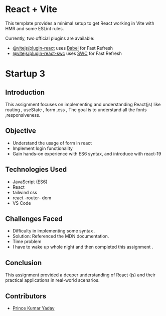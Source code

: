 # React + Vite

This template provides a minimal setup to get React working in Vite with HMR and some ESLint rules.

Currently, two official plugins are available:

- [@vitejs/plugin-react](https://github.com/vitejs/vite-plugin-react/blob/main/packages/plugin-react/README.md) uses [Babel](https://babeljs.io/) for Fast Refresh
- [@vitejs/plugin-react-swc](https://github.com/vitejs/vite-plugin-react-swc) uses [SWC](https://swc.rs/) for Fast Refresh


 # Startup 3 

 ## Introduction
This assignment focuses on implementing and understanding React(js)  like routing , useState , form  ,css , The goal is to understand all the fonts ,responsiveness.

## Objective
- Understand the usage of  form in react 
- Implement login functionality 
- Gain hands-on experience with ES6 syntax, and introduce with react-19

## Technologies Used
- JavaScript (ES6)
- React
- tailwind css
-  react -router- dom 
- VS Code

## Challenges Faced
- Difficulty in implementing some syntax .
- Solution: Referenced the MDN documentation.
- Time problem
- I have to wake up whole night and then completed this assignment .


## Conclusion
This assignment provided a deeper understanding of React (js)  and their practical applications in real-world scenarios.


## Contributors
- [Prince Kumar Yadav](https://github.com/princesinghyadav)
